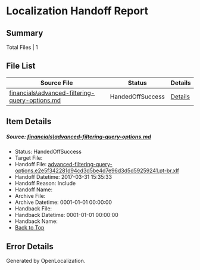 # <a name='report-top'></a> Localization Handoff Report

## Summary
 Total Files | 1

## File List
 Source File | Status | Details 
 ----------- | ------ | ------- 
 [financials\advanced-filtering-query-options.md](https://github.com/OpenLocalizationTestOrg/AX-Docs-Sandbox/blob/e4ac4aaa858d54355e486cef705a7956e03a8c84/financials/advanced-filtering-query-options.md) | HandedOffSuccess | [Details](#5ee7a04572e350a7c08d0418bade6d332aa920c62577)

## Item Details
##### <a name='5ee7a04572e350a7c08d0418bade6d332aa920c62577'></a> Source: [financials\advanced-filtering-query-options.md](https://github.com/OpenLocalizationTestOrg/AX-Docs-Sandbox/blob/e4ac4aaa858d54355e486cef705a7956e03a8c84/financials/advanced-filtering-query-options.md)
* Status: HandedOffSuccess
* Target File: 
* Handoff File: [advanced-filtering-query-options.e2e5f342281d94cd3d5be4d7e96d3d5d59259241.pt-br.xlf](https://github.com/OpenLocalizationTestOrg/AX-Docs-Sandbox.handoff/blob/71db7304bd606c9bc3c059096c46c4756262d9fe/ol-handoff/OpenLocalizationTestOrg/AX-Docs-Sandbox.pt-br/master/basic/advanced-filtering-query-options.e2e5f342281d94cd3d5be4d7e96d3d5d59259241.pt-br.xlf)
* Handoff Datetime: 2017-03-31 15:35:33
* Handoff Reason: Include
* Handoff Name: 
* Archive File: 
* Archive Datetime: 0001-01-01 00:00:00
* Handback File: 
* Handback Datetime: 0001-01-01 00:00:00
* Handback Name: 
* [Back to Top](#report-top)


## Error Details

Generated by OpenLocalization.
